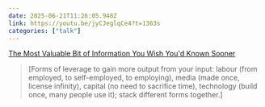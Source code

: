 ```yaml
---
date: 2025-06-21T11:26:05.948Z
link: https://youtu.be/jyCJeglqCe4?t=1363s
categories: ["talk"]
---
```

[The Most Valuable Bit of Information You Wish You'd Known Sooner](https://youtu.be/jyCJeglqCe4?t=1363s)

> [Forms of leverage to gain more output from your input: labour (from employed, to self-employed, to employing), media (made once, license infinity), capital (no need to sacrifice time), technology (build once, many people use it); stack different forms together.]
